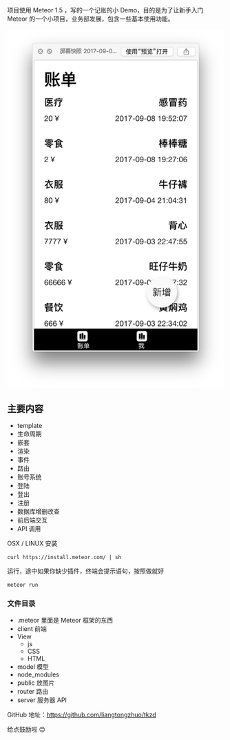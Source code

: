 项目使用 Meteor 1.5 ，写的一个记账的小 Demo，目的是为了让新手入门 Meteor 的一个小项目，业务部发展，包含一些基本使用功能。


![](cover.png)




## 主要内容

- template
 - 生命周期
 - 嵌套
 - 渲染
 - 事件
- 路由
- 账号系统
 - 登陆
 - 登出
 - 注册 
- 数据库增删改查
- 前后端交互
 - API 调用

OSX / LINUX 安装

```
curl https://install.meteor.com/ | sh
```


运行，途中如果你缺少插件，终端会提示语句，按照做就好

```
meteor run 
```

### 文件目录
- .meteor 里面是 Meteor 框架的东西
- client 前端
 - View
     - js
     - CSS
     - HTML 	
- model 模型
- node_modules
- public 放图片
- router 路由
- server 服务器 API



GitHub 地址：https://github.com/liangtongzhuo/tkzd

给点鼓励啦 😊




